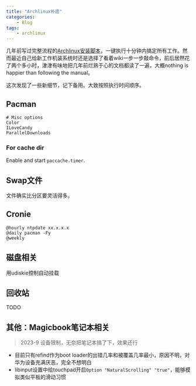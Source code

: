 ```yaml
---
title: "Archlinux补遗"
categories:
    - Blog
tags:
    - archlinux
---
```


几年前写过完整流程的[Archlinux安装脚本](https://github.com/Karmenzind/arch-installation-scripts)，一键执行十分钟内搞定所有工作。然而最近自己给新工作机装系统时还是选择了看着wiki一步一步敲命令，前后居然花了两个多小时，津津有味地把几年前烂熟于心的文档都读了一遍，大概nothing is happier than following the manual。

这次发现了一些新细节，记下备用。大致按照执行时间顺序。

## Pacman

```confini
# Misc options
Color
ILoveCandy
ParallelDownloads
```

### For cache dir

Enable and start `paccache.timer`.

## Swap文件

文件确实比分区要灵活得多。


## Cronie


```crontab
@hourly ntpdate xx.x.x.x
@daily pacman -Fy
@weekly 
```

## 磁盘相关

用udiskie控制自动挂载

## 回收站

TODO


## 其他：Magicbook笔记本相关

> 2023-9 设备限制，无奈把笔记本搞了下，效果还行

- 目前只有refind作为boot loader的出错几率和被覆盖几率最小，原因不明，对华为设备充满厌恶，完全不想明白
- libinput设置中给touchpad开启`Option "NaturalScrolling" "true"`，能够模拟类似平板的滑动习惯
